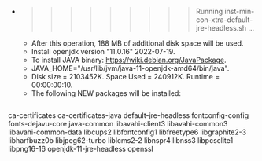 * >>>>>>>>> Running inst-min-con-xtra-default-jre-headless.sh ...
  * After this operation, 188 MB of additional disk space will be used.
  * Install openjdk version "11.0.16" 2022-07-19.
  * To install JAVA binary: https://wiki.debian.org/JavaPackage.
  * JAVA_HOME="/usr/lib/jvm/java-11-openjdk-amd64/bin/java".
  * Disk size = 2103452K. Space Used = 240912K. Runtime = 00:00:00:10.
  * The following NEW packages will be installed:
  ```bash
ca-certificates ca-certificates-java default-jre-headless fontconfig-config fonts-dejavu-core
java-common libavahi-client3 libavahi-common3 libavahi-common-data libcups2
libfontconfig1 libfreetype6 libgraphite2-3 libharfbuzz0b libjpeg62-turbo
liblcms2-2 libnspr4 libnss3 libpcsclite1 libpng16-16
openjdk-11-jre-headless openssl
  ```
